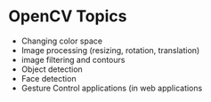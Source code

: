 # OpenCV Topics 


- Changing color space  
- Image processing (resizing, rotation, translation)   
- image filtering and contours   
- Object detection  
- Face detection   
- Gesture Control applications (in web applications  

